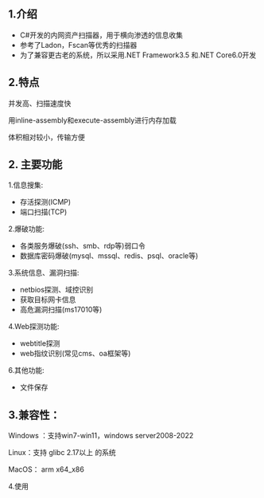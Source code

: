 





## 1.介绍

- C#开发的内网资产扫描器，用于横向渗透的信息收集
- 参考了Ladon，Fscan等优秀的扫描器
- 为了兼容更古老的系统，所以采用.NET Framework3.5 和.NET Core6.0开发

## 2.特点

并发高、扫描速度快

用inline-assembly和execute-assembly进行内存加载

体积相对较小，传输方便

## 2. 主要功能

1.信息搜集:

- 存活探测(ICMP)
- 端口扫描(TCP)

2.爆破功能:

- 各类服务爆破(ssh、smb、rdp等)弱口令
- 数据库密码爆破(mysql、mssql、redis、psql、oracle等)

3.系统信息、漏洞扫描:

- netbios探测、域控识别
- 获取目标网卡信息
- 高危漏洞扫描(ms17010等)

4.Web探测功能:

- webtitle探测
- web指纹识别(常见cms、oa框架等)

6.其他功能:

- 文件保存

## 3.兼容性：

Windows ：支持win7-win11，windows server2008-2022

Linux：支持 glibc 2.17以上 的系统

MacOS： arm x64_x86	

4.使用

